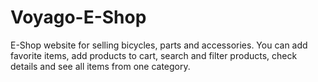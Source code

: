 # Voyago-E-Shop

E-Shop website for selling bicycles, parts and accessories.
You can add favorite items, add products to cart, search and filter products, check details and see all items from one category.
